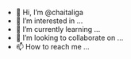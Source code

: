 - 👋 Hi, I’m @chaitaliga
- 👀 I’m interested in ...
- 🌱 I’m currently learning ...
- 💞️ I’m looking to collaborate on ...
- 📫 How to reach me ...

<!---
chaitaliga/chaitaliga is a ✨ special ✨ repository because its `README.md` (this file) appears on your GitHub profile.
You can click the Preview link to take a look at your changes.
--->
